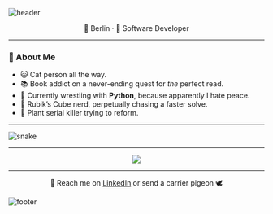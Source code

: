![header](https://capsule-render.vercel.app/api?type=waving&color=0:8A2387,50:E94057,100:F27121&height=200&section=header&text=Hi%20I'm%20Fata%20😺&fontColor=fff&fontSize=40&animation=fadeIn)

<div align="center">

📍 Berlin · 🧠 Software Developer

</div>

---

### 👋 About Me

- 😺 Cat person all the way.
- 📚 Book addict on a never-ending quest for *the* perfect read.
- 🌱 Currently wrestling with **Python**, because apparently I hate peace.  
- 🧩 Rubik’s Cube nerd, perpetually chasing a faster solve.  
- 🌿 Plant serial killer trying to reform.  

---

![snake](https://fs98.github.io/fs98/github-contribution-grid-snake.svg)

---

<p align="center">
<img src="https://skillicons.dev/icons?i=js,ts,react,python,django,nodejs,postgres,graphql,git,linux,vscode" />
</p>

---

<div align="center">
💬 Reach me on <a href="https://www.linkedin.com/in/fata-sefer/">LinkedIn</a> or send a carrier pigeon 🕊️  
</div>

![footer](https://capsule-render.vercel.app/api?type=waving&color=0:F27121,50:E94057,100:8A2387&height=120&section=footer)
